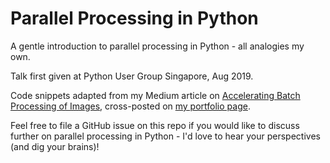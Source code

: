 # Parallel Processing in Python
A gentle introduction to parallel processing in Python - all analogies my own.

Talk first given at Python User Group Singapore, Aug 2019.

Code snippets adapted from my Medium article on [Accelerating Batch Processing of Images](https://medium.com/@ongchinhwee/accelerating-batch-processing-of-images-in-python-with-gsutil-numba-and-concurrent-futures-60ae0a99f68d?source=friends_link&sk=a4ea59db83e70d808ec616ffc2146c6d), cross-posted on [my portfolio page](https://ongchinhwee.me/accelerating-batch-processing/).

Feel free to file a GitHub issue on this repo if you would like to discuss further on parallel processing in Python - I'd love to hear your perspectives (and dig your brains)!
